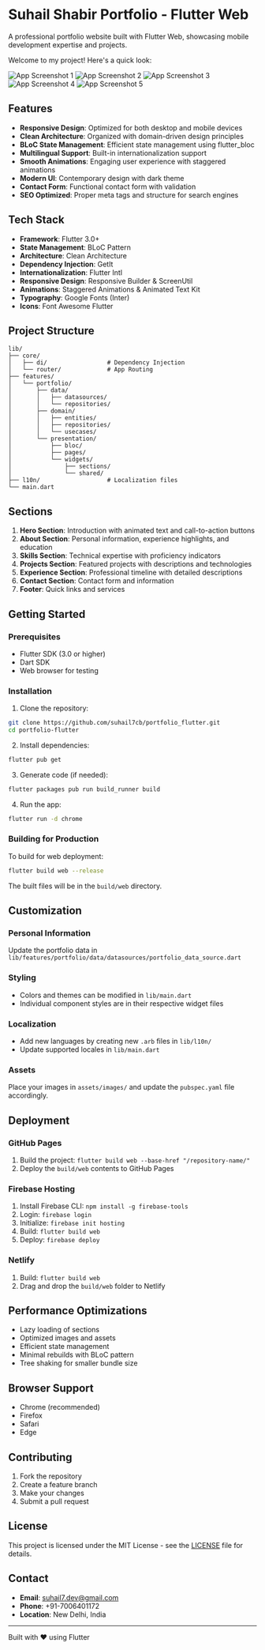 
# Suhail Shabir Portfolio - Flutter Web

A professional portfolio website built with Flutter Web, showcasing mobile development expertise and projects.

Welcome to my project! Here's a quick look:

![App Screenshot 1](assets/screenshots/1.png)
![App Screenshot 2](assets/screenshots/2.png)
![App Screenshot 3](assets/screenshots/3.png)
![App Screenshot 4](assets/screenshots/4.png)
![App Screenshot 5](assets/screenshots/5.png)

## Features

- **Responsive Design**: Optimized for both desktop and mobile devices
- **Clean Architecture**: Organized with domain-driven design principles
- **BLoC State Management**: Efficient state management using flutter_bloc
- **Multilingual Support**: Built-in internationalization support
- **Smooth Animations**: Engaging user experience with staggered animations
- **Modern UI**: Contemporary design with dark theme
- **Contact Form**: Functional contact form with validation
- **SEO Optimized**: Proper meta tags and structure for search engines

## Tech Stack

- **Framework**: Flutter 3.0+
- **State Management**: BLoC Pattern
- **Architecture**: Clean Architecture
- **Dependency Injection**: GetIt
- **Internationalization**: Flutter Intl
- **Responsive Design**: Responsive Builder & ScreenUtil
- **Animations**: Staggered Animations & Animated Text Kit
- **Typography**: Google Fonts (Inter)
- **Icons**: Font Awesome Flutter

## Project Structure

```
lib/
├── core/
│   ├── di/                 # Dependency Injection
│   └── router/             # App Routing
├── features/
│   └── portfolio/
│       ├── data/
│       │   ├── datasources/
│       │   └── repositories/
│       ├── domain/
│       │   ├── entities/
│       │   ├── repositories/
│       │   └── usecases/
│       └── presentation/
│           ├── bloc/
│           ├── pages/
│           └── widgets/
│               ├── sections/
│               └── shared/
├── l10n/                   # Localization files
└── main.dart
```

## Sections

1. **Hero Section**: Introduction with animated text and call-to-action buttons
2. **About Section**: Personal information, experience highlights, and education
3. **Skills Section**: Technical expertise with proficiency indicators
4. **Projects Section**: Featured projects with descriptions and technologies
5. **Experience Section**: Professional timeline with detailed descriptions
6. **Contact Section**: Contact form and information
7. **Footer**: Quick links and services

## Getting Started

### Prerequisites

- Flutter SDK (3.0 or higher)
- Dart SDK
- Web browser for testing

### Installation

1. Clone the repository:
```bash
git clone https://github.com/suhail7cb/portfolio_flutter.git
cd portfolio-flutter
```

2. Install dependencies:
```bash
flutter pub get
```

3. Generate code (if needed):
```bash
flutter packages pub run build_runner build
```

4. Run the app:
```bash
flutter run -d chrome
```

### Building for Production

To build for web deployment:

```bash
flutter build web --release
```

The built files will be in the `build/web` directory.

## Customization

### Personal Information
Update the portfolio data in `lib/features/portfolio/data/datasources/portfolio_data_source.dart`

### Styling
- Colors and themes can be modified in `lib/main.dart`
- Individual component styles are in their respective widget files

### Localization
- Add new languages by creating new `.arb` files in `lib/l10n/`
- Update supported locales in `lib/main.dart`

### Assets
Place your images in `assets/images/` and update the `pubspec.yaml` file accordingly.

## Deployment

### GitHub Pages
1. Build the project: `flutter build web --base-href "/repository-name/"`
2. Deploy the `build/web` contents to GitHub Pages

### Firebase Hosting
1. Install Firebase CLI: `npm install -g firebase-tools`
2. Login: `firebase login`
3. Initialize: `firebase init hosting`
4. Build: `flutter build web`
5. Deploy: `firebase deploy`

### Netlify
1. Build: `flutter build web`
2. Drag and drop the `build/web` folder to Netlify

## Performance Optimizations

- Lazy loading of sections
- Optimized images and assets
- Efficient state management
- Minimal rebuilds with BLoC pattern
- Tree shaking for smaller bundle size

## Browser Support

- Chrome (recommended)
- Firefox
- Safari
- Edge

## Contributing

1. Fork the repository
2. Create a feature branch
3. Make your changes
4. Submit a pull request

## License

This project is licensed under the MIT License - see the [LICENSE](LICENSE) file for details.

## Contact

- **Email**: suhail7.dev@gmail.com
- **Phone**: +91-7006401172
- **Location**: New Delhi, India

----

Built with ❤️ using Flutter